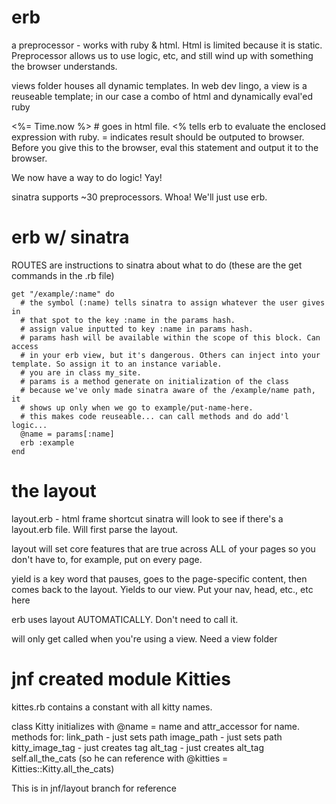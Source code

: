 # erb
a preprocessor - works with ruby & html. Html is limited because it is static. Preprocessor allows us to use logic, etc, and still wind up with something the browser understands.

views folder houses all dynamic templates. In web dev lingo, a view is a reuseable template; in our case a combo of html and dynamically eval'ed ruby

<%= Time.now %> # goes in html file. <% tells erb to evaluate the enclosed expression with ruby. = indicates result should be outputed to browser. Before you give this to the browser, eval this statement and output it to the browser.

We now have a way to do logic! Yay!

sinatra supports ~30 preprocessors. Whoa! We'll just use erb.


# erb w/ sinatra
ROUTES are instructions to sinatra about what to do (these are the get commands in the .rb file)

```
get "/example/:name" do
  # the symbol (:name) tells sinatra to assign whatever the user gives in
  # that spot to the key :name in the params hash.
  # assign value inputted to key :name in params hash.
  # params hash will be available within the scope of this block. Can access
  # in your erb view, but it's dangerous. Others can inject into your template. So assign it to an instance variable.
  # you are in class my_site.
  # params is a method generate on initialization of the class
  # because we've only made sinatra aware of the /example/name path, it
  # shows up only when we go to example/put-name-here.
  # this makes code reuseable... can call methods and do add'l logic...
  @name = params[:name]
  erb :example
end

```

# the layout
layout.erb - html frame shortcut
sinatra will look to see if there's a layout.erb file. Will first parse the layout.

layout will set core features that are true across ALL of your pages so you don't have to, for example, put <html> on every page.

yield is a key word that pauses, goes to the page-specific content, then comes back to the layout. Yields to our view. Put your nav, head, etc., etc here

erb uses layout AUTOMATICALLY. Don't need to call it.

will only get called when you're using a view. Need a view folder

# jnf created module Kitties
kittes.rb contains a constant with all kitty names.

class Kitty initializes with @name = name and attr_accessor for name.
methods for:
  link_path - just sets path
  image_path - just sets path
  kitty_image_tag - just creates tag
  alt_tag - just creates alt_tag
  self.all_the_cats (so he can reference with @kitties = Kitties::Kitty.all_the_cats)


This is in jnf/layout branch for reference
